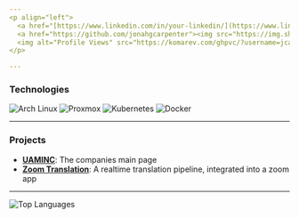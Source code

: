 ```yaml
---
<p align="left">
  <a href="[https://www.linkedin.com/in/your-linkedin/](https://www.linkedin.com/in/jonah-carpenter-aa2644264/)"><img alt="LinkedIn" src="https://img.shields.io/badge/LinkedIn-0077B5?style=for-the-badge&logo=linkedin&logoColor=white"/></a>
  <a href="https://github.com/jonahgcarpenter"><img src="https://img.shields.io/badge/Personal_GitHub-181717?style=for-the-badge&logo=github&logoColor=white" alt="Personal GitHub"/></a>
  <img alt="Profile Views" src="https://komarev.com/ghpvc/?username=jcarpenter-uam&style=for-the-badge"/>
</p>

---
```


<h3 align="left">Technologies</h3>

<p align="left">
  <img src="https://img.shields.io/badge/Arch_Linux-1793D1?style=for-the-badge&logo=arch-linux&logoColor=white" alt="Arch Linux"/>
  <img src="https://img.shields.io/badge/Proxmox-E57000?style=for-the-badge&logo=proxmox&logoColor=white" alt="Proxmox"/>
  <img src="https://img.shields.io/badge/Kubernetes-326CE5?style=for-the-badge&logo=kubernetes&logoColor=white" alt="Kubernetes"/>
  <img src="https://img.shields.io/badge/Docker-2496ED?style=for-the-badge&logo=docker&logoColor=white" alt="Docker"/>
</p>

---

<h3 align="left">Projects</h3>

-   [**UAMINC**](https://www.uaminc.com/): The companies main page
-   [**Zoom Translation**](https://github.com/jcarpenter-uam/zoom-translation): A realtime translation pipeline, integrated into a zoom app

---

<p align="left">
  <img src="https://github-readme-stats.vercel.app/api/top-langs/?username=jcarpenter-uam&layout=compact&theme=radical&hide=HTML,CSS"" alt="Top Languages"/>
</p>
